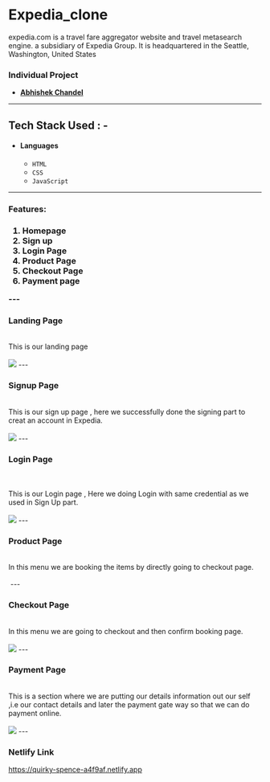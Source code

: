 # Expedia_clone
expedia.com is a travel fare aggregator website and travel metasearch engine. a subsidiary of Expedia Group. It is headquartered in the Seattle, Washington, United States

### Individual Project

- **[Abhishek Chandel](https://github.com/AbhiChandel64)** 

---
## Tech Stack Used : -
- #### Languages
  - `HTML`
  - `CSS`
  - `JavaScript`
---
<h3>Features:<h3/>
  <ol>
    <li>Homepage</li>
    <li>Sign up</li>
     <li>Login Page</li>
      <li>Product Page</li>
      <li>Checkout Page</li>
     <li>Payment page</li>
  </ol>
---  
 <h3>Landing  Page</h3>
  <br>
   This is our landing page
  <br>
  <br>
   <img src="https://user-images.githubusercontent.com/96104507/168785924-e422afa5-f422-464c-b20f-29a83f9a063e.png"/>
---
 <h3>Signup Page</h3>
  <br>
  This is our sign up page , here we successfully done the signing part to creat an account in Expedia.
 <br>
  <br>

  <img src="https://user-images.githubusercontent.com/96104507/168786320-03eeb4d6-704f-4503-98c0-5bbf912e2671.png"/>
---
 <h3>Login Page</h3>
   <br>
  <br>
  This is our Login page , Here we doing Login with same credential as we used in Sign Up part.
  <br> 
  <br>
  <img src="https://user-images.githubusercontent.com/96104507/168786320-03eeb4d6-704f-4503-98c0-5bbf912e2671.png"/>
  --- 
  <h3>Product Page</h3>
   <br>
  In this menu we are booking the items by directly going to checkout page.
  <br> 
  <br>
  <img src"https://user-images.githubusercontent.com/96104507/168786615-3d3be4d4-7d99-434b-9181-11e194f616cb.png"/>
  ---  
  <h3>Checkout Page</h3>
   <br>
  In this menu we are going to checkout and then confirm booking page.
  <br> 
  <br>
  <img src="https://user-images.githubusercontent.com/96104507/168787034-a1093ad2-b8c7-4bd0-9c64-63a20c911470.png"/>
  ---  
 <h3>Payment Page</h3>  
   <br>
  This is a section where we are putting our details information out our self ,i.e our contact details and later the payment gate way so that we can do payment online.
  <br>  
  <br>
  <img src="https://user-images.githubusercontent.com/96104507/168787613-5f326b3c-fc20-44d0-b97b-cae91398ad1c.png"/>
  ---
 
 
### Netlify Link
https://quirky-spence-a4f9af.netlify.app


